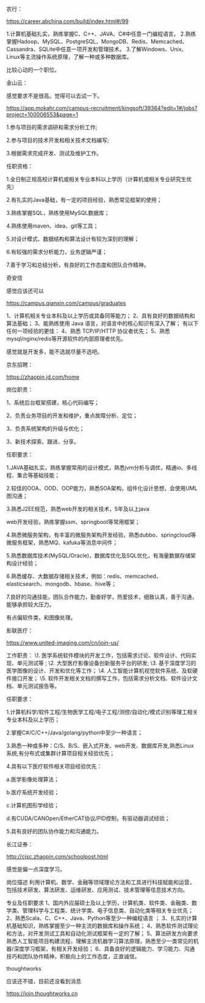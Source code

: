 农行：

https://career.abchina.com/build/index.html#/99

1.计算机基础扎实，熟练掌握C、C++、JAVA、C#中任意一门编程语言。 
2.熟练掌握Hadoop、MySQL、PostgreSQL、MongoDB、Redis、Memcached、Cassandra、SQLite中任意一项开发和管理技术。
3.了解Windows、Unix、Linux等主流操作系统原理，了解一种或多种数据库。

比较心动的一个职位。



金山云：

感觉要求不是很高。觉得可以去试一下。

https://app.mokahr.com/campus-recruitment/kingsoft/39364?edit=1#/jobs?project=100006553&page=1

1.参与项目的需求调研和需求分析工作;

2.参与项目的技术开发和相关技术文档编写;

3.根据需求完成开发、测试及维护工作。

任职资格：

1.全日制正规高校计算机或相关专业本科以上学历（计算机或相关专业研究生优先）

2.有扎实的Java基础，有一定的项目经验，熟悉常见框架的使用；

3.熟练掌握SQL，熟练使用MySQL数据库；

4.熟练使用maven、idea、git等工具；

5.对设计模式、数据结构和算法设计有较为深刻的理解；

6.有较强的需求分析能力，业务逻辑严谨；

7.善于学习和总结分析，有良好的工作态度和团队合作精神。



奇安信

感觉应该还可以

https://campus.qianxin.com/campus/graduates

1、计算机相关专业本科及以上学历或具备同等能力；
2、具有良好的数据结构和算法基础；
3、能熟练使用 Java 语言，对语言中的核心知识有深入了解；
有以下任何一项经验的更佳：
4、熟悉 TCP/IP/HTTP 协议者优先；
5、熟悉mysql/nginx/redis等开源软件的内部原理者优先。





感觉就是开发多，能不选就尽量不选吧。

京东招聘：

https://zhaopin.jd.com/home

岗位职责：

1、系统后台框架搭建，核心代码编写；

2、负责业务项目的开发和维护，重点故障分析、定位；

3、负责系统架构的升级与优化；

3、新技术探索、跟进、分享。

任职要求：

1.JAVA基础扎实，熟练掌握常用的设计模式，熟悉jvm分析与调优，精通io、多线程、集合等基础技能；

2.较佳的OOA、OOD、OOP能力，熟悉SOA架构，组件化设计思想，会使用UML图沟通；

3.熟悉J2EE规范，熟悉web开发的相关技术，5年及以上java

web开发经验，熟练掌握ssm、springboot等常用框架；

4.熟悉微服务架构，有丰富的微服务架构开发经验，熟悉dubbo、springcloud等微服务框架，熟悉MQ、kafuka等消息中间件；

5.熟悉数据库技术(MySQL/Oracle)，数据库优化及SQL优化，有海量数据存储架构设计经验；

6.熟悉缓存、大数据存储相关技术，例如：redis、memcached、elasticsearch、mongodb、hbase、hive等；

7.良好的沟通技能，团队合作能力，勤奋好学，热爱技术，细致认真，善于沟通，能够承担较大压力。



有点偏软件类，和图像处理。

影联医疗：

https://www.united-imaging.com/cn/join-us/

工作职责：
\1. 医学系统软件模块的开发工作，包括需求讨论、软件设计、代码实现、单元测试等 ;
\2. 大型医疗影像设备创新服务平台的研发;
\3. 基于深度学习的医学图像的设计、开发和优化等工作；
\4. 人工智能计算机视觉软件系统、及软硬件接口开发；
\5. 软件开发相关文档的撰写工作，包括需求分析文档、软件设计文档、单元测试报告等。

任职要求：

1.计算机科学/软件工程/生物医学工程/电子工程/测控/自动化/模式识别等理工相关专业本科及以上学历；

2.掌握C#/C/C++/Java/golang/python中至少一种语言；

3.熟悉一种或多种：C/S、B/S、嵌入式开发、web开发、数据库开发,熟悉Linux系统,有分布式或集群计算项目相关经验优先；

4.具有以下医疗软件相关项目经验优先：

a.医学影像处理算法；

b.医疗系统开发经验；

c.计算机图形学经验；

d.有CUDA/CANOpen/EtherCAT协议/PID控制，有驱动器调试经验；

5.具有良好的团队协作能力和沟通能力。



长江证券：

http://cjsc.zhaopin.com/schoolpost.html

感觉是偏一点深度学习。

岗位描述
利用计算机、数学、金融等领域理论方法和工具进行科技赋能和运营，包括技术研发、算法研发、运维研发、应用测试、技术管理等信息技术方向。

专业及任职要求
1、国内外应届硕士及以上学历，计算机类、软件类、金融类、数学类、管理科学与工程类、统计学类、电子信息类、自动化类等相关专业优先；
2、熟悉Scala、C、C++、Java、Python等至少一种编程语言 ；
3、扎实的计算机基础知识，熟练掌握至少一种主流的数据库和操作系统；
4、熟悉软件测试理论和方法，对开发测试工具和自动化测试框架有一定的了解；
5、算法研发方向要求熟悉人工智能项目构建流程，理解主流机器学习算法原理，熟悉至少一类常见的机器/深度学习框架，有相关开发经验；
6、具备良好的逻辑能力、学习能力、沟通技巧和团队协作精神，积极向上的工作态度，正直诚信。





thoughtworks

应该还不错，目前还没看到消息

https://join.thoughtworks.cn



